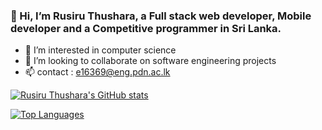### 👋 Hi, I’m Rusiru Thushara, a Full stack web developer, Mobile developer and a Competitive programmer in Sri Lanka.
- 👀 I’m interested in computer science
- 💞️ I’m looking to collaborate on software engineering projects
- 📫 contact : e16369@eng.pdn.ac.lk

[![Rusiru Thushara's GitHub stats](https://github-readme-stats.vercel.app/api?username=thusharakart&count_private=true&show_icons=true&theme=radical)](https://github.com/thusharakart/github-readme-stats)

[![Top Languages](https://github-readme-stats.vercel.app/api/top-langs/?username=thusharakart&layout=compact&count_private=true&show_icons=true&theme=radical)](https://github.com/thusharakart/github-readme-stats)





